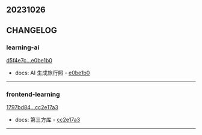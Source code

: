 ## 20231026

## CHANGELOG

### learning-ai

[d5f4e7c...e0be1b0](https://github.com/zhbhun/learning-ai/compare/d5f4e7c...e0be1b0)

* docs: AI 生成旅行照 - [e0be1b0](https://github.com/zhbhun/learning-ai/commit/e0be1b06a9268dfe59d33c707637524c8c84c9fc)

---

### frontend-learning

[1797bd84...cc2e17a3](https://github.com/zhbhun/frontend-learning/compare/1797bd84...cc2e17a3)

* docs: 第三方库 - [cc2e17a3](https://github.com/zhbhun/frontend-learning/commit/cc2e17a307c770022a71a94442845a099c4bce14)

---

